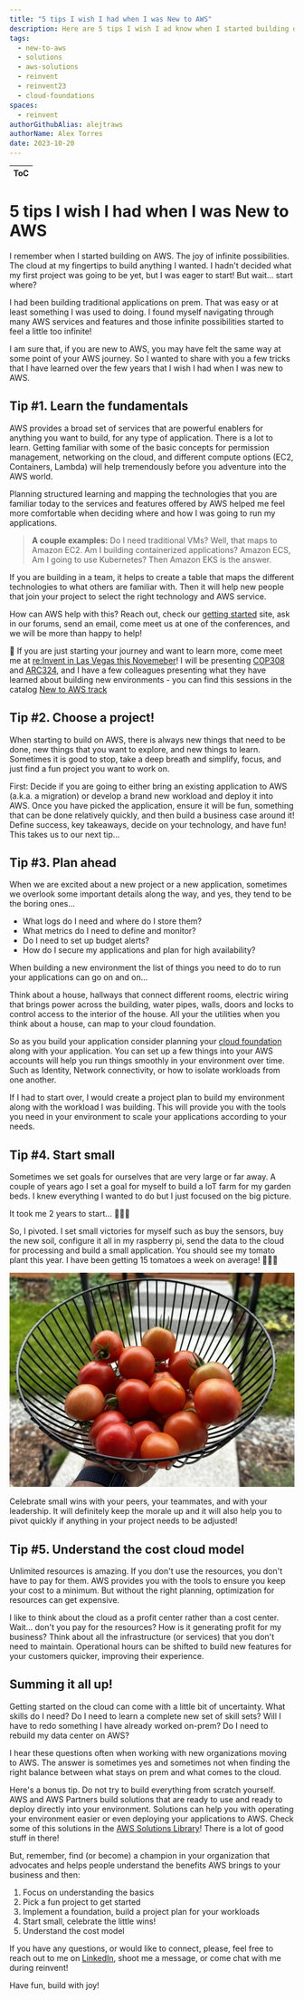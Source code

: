 ```yaml
---
title: "5 tips I wish I had when I was New to AWS"
description: Here are 5 tips I wish I ad know when I started building on AWS. These tips will help you plan your journey to build on AWS.
tags:
  - new-to-aws
  - solutions
  - aws-solutions
  - reinvent
  - reinvent23
  - cloud-foundations
spaces:
  - reinvent
authorGithubAlias: alejtraws
authorName: Alex Torres
date: 2023-10-20
---
```


| ToC |
|-----|


# 5 tips I wish I had when I was New to AWS

I remember when I started building on AWS. The joy of infinite possibilities. The cloud at my fingertips to build anything I wanted. I hadn't decided what my first project was going to be yet, but I was eager to start! But wait... start where?

I had been building traditional applications on prem. That was easy or at least something I was used to doing. I found myself navigating through many AWS services and features and those infinite possibilities started to feel a little too infinite!

I am sure that, if you are new to AWS, you may have felt the same way at some point of your AWS journey. So I wanted to share with you a few tricks that I have learned over the few years that I wish I had when I was new to AWS.

## Tip #1. Learn the fundamentals
AWS provides a broad set of services that are powerful enablers for anything you want to build, for any type of application. There is a lot to learn. Getting familiar with some of the basic concepts for permission management, networking on the cloud, and different compute options (EC2, Containers, Lambda) will help tremendously before you adventure into the AWS world.

Planning structured learning and mapping the technologies that you are familiar today to the services and features offered by AWS helped me feel more comfortable when deciding where and how I was going to run my applications.

> **A couple examples:** Do I need traditional VMs? Well, that maps to Amazon EC2. Am I building containerized applications? Amazon ECS, Am I going to use Kubernetes? Then Amazon EKS is the answer.

If you are building in a team, it helps to create a table that maps the different technologies to what others are familiar with. Then it will help new people that join your project to select the right technology and AWS service.

How can AWS help with this? Reach out, check our [getting started](https://aws.amazon.com/getting-started/) site, ask in our forums, send an email, come meet us at one of the conferences, and we will be more than happy to help!

📣 If you are just starting your journey and want to learn more, come meet me at [re:Invent in Las Vegas this Novemeber](https://reinvent.awsevents.com/)! I will be presenting [COP308](https://hub.reinvent.awsevents.com/attendee-portal/catalog/?search=COP308) and [ARC324](https://hub.reinvent.awsevents.com/attendee-portal/catalog/?search=ARC324), and I have a few colleagues presenting what they have learned about building new environments - you can find this sessions in the catalog [New to AWS track](https://hub.reinvent.awsevents.com/attendee-portal/catalog/?filters=84E8C1BB-9D54-4827-8E60-E50800C6C02B)

## Tip #2. Choose a project!
When starting to build on AWS, there is always new things that need to be done, new things that you want to explore, and new things to learn. Sometimes it is good to stop, take a deep breath and simplify, focus, and just find a fun project you want to work on.

First: Decide if you are going to either bring an existing application to AWS (a.k.a. a migration) or develop a brand new workload and deploy it into AWS. Once you have picked the application, ensure it will be fun, something that can be done relatively quickly, and then build a business case around it! Define success, key takeaways, decide on your technology, and have fun! This takes us to our next tip...

## Tip #3. Plan ahead
When we are excited about a new project or a new application, sometimes we overlook some important details along the way, and yes, they tend to be the boring ones...

- What logs do I need and where do I store them?
- What metrics do I need to define and monitor?
- Do I need to set up budget alerts?
- How do I secure my applications and plan for high availability?

When building a new environment the list of things you need to do to run your applications can go on and on... 

Think about a house, hallways that connect different rooms, electric wiring that brings power across the building, water pipes, walls, doors and locks to control access to the interior of the house. All your the utilities when you think about a house, can map to your cloud foundation.

So as you build your application consider planning your [cloud foundation](https://aws.amazon.com/architecture/cloud-foundations/) along with your application. You can set up a few things into your AWS accounts will help you run things smoothly in your environment over time. Such as Identity, Network connectivity, or how to isolate workloads from one another.

If I had to start over, I would create a project plan to build my environment along with the workload I was building. This will provide you with the tools you need in your environment to scale your applications according to your needs.

## Tip #4. Start small
Sometimes we set goals for ourselves that are very large or far away. A couple of years ago I set a goal for myself to build a IoT farm for my garden beds. I knew everything I wanted to do but I just focused on the big picture. 

It took me 2 years to start... 🤦🏼‍♂️

So, I pivoted. I set small victories for myself such as buy the sensors, buy the new soil, configure it all in my raspberry pi, send the data to the cloud for processing and build a small application. You should see my tomato plant this year. I have been getting 15 tomatoes a week on average! 🍅🍅🍅

![Tomatoes](images/tomatoes.jpeg)

Celebrate small wins with your peers, your teammates, and with your leadership. It will definitely keep the morale up and it will also help you to pivot quickly if anything in your project needs to be adjusted!

## Tip #5. Understand the cost cloud model
Unlimited resources is amazing. If you don't use the resources, you don't have to pay for them. AWS provides you with the tools to ensure you keep your cost to a minimum. But without the right planning, optimization for resources can get expensive.

I like to think about the cloud as a profit center rather than a cost center. Wait... don't you pay for the resources? How is it generating profit for my business? Think about all the infrastructure (or services) that you don't need to maintain. Operational hours can be shifted to build new features for your customers quicker, improving their experience.

## Summing it all up!
Getting started on the cloud can come with a little bit of uncertainty. What skills do I need? Do I need to learn a complete new set of skill sets? Will I have to redo something I have already worked on-prem? Do I need to rebuild my data center on AWS?

I hear these questions often when working with new organizations moving to AWS. The answer is sometimes yes and sometimes not when finding the right balance between what stays on prem and what comes to the cloud.

Here's a bonus tip. Do not try to build everything from scratch yourself. AWS and AWS Partners build solutions that are ready to use and ready to deploy directly into your environment. Solutions can help you with operating your environment easier or even deploying your applications to AWS. Check some of this solutions in the [AWS Solutions Library](https://aws.amazon.com/solutions/)! There is a lot of good stuff in there!

But, remember, find (or become) a champion in your organization that advocates and helps people understand the benefits AWS brings to your business and then:

1. Focus on understanding the basics
2. Pick a fun project to get started
3. Implement a foundation, build a project plan for your workloads
4. Start small, celebrate the little wins! 
5. Understand the cost model

If you have any questions, or would like to connect, please, feel free to reach out to me on [LinkedIn](https://www.linkedin.com/in/agltorres/), shoot me a message, or come chat with me during reinvent!

Have fun, build with joy!
